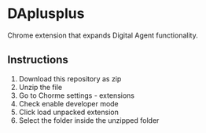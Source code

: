 # DAplusplus
Chrome extension that expands Digital Agent functionality.
## Instructions
1. Download this repository as zip
2. Unzip the file
2. Go to Chorme settings - extensions
3. Check enable developer mode
4. Click load unpacked extension
5. Select the folder inside the unzipped folder
